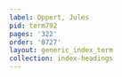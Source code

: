 ```yaml
---
label: Oppert, Jules
pid: term792
pages: '322'
order: '0727'
layout: generic_index_term
collection: index-headings
---
```

